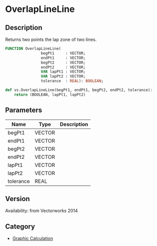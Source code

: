 # OverlapLineLine

## Description
Returns two points the lap zone of two lines.

```pascal
FUNCTION OverlapLineLine(
				begPt1     : VECTOR;
				endPt1     : VECTOR;
				begPt2     : VECTOR;
				endPt2     : VECTOR;
				VAR lapPt1 : VECTOR;
				VAR lapPt2 : VECTOR;
				tolerance  : REAL): BOOLEAN;
```

```python
def vs.OverlapLineLine(begPt1, endPt1, begPt2, endPt2, tolerance):
    return (BOOLEAN, lapPt1, lapPt2)
```

## Parameters
|Name|Type|Description|
|---|---|---|
|begPt1|VECTOR|   |
|endPt1|VECTOR|   |
|begPt2|VECTOR|   |
|endPt2|VECTOR|   |
|lapPt1|VECTOR|   |
|lapPt2|VECTOR|   |
|tolerance|REAL|   |

## Version
Availability: from Vectorworks 2014

## Category
* [Graphic Calculation](../Categories/Graphic%20Calculation.md)
